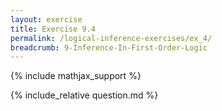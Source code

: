 ```yaml
---
layout: exercise
title: Exercise 9.4
permalink: /logical-inference-exercises/ex_4/
breadcrumb: 9-Inference-In-First-Order-Logic
---
```


{% include mathjax_support %}

<div><i class="arrow-up loader" data-chapter="logical-inference-exercises" data-exercise="ex_4" data-rating="0"></i></div>
{% include_relative question.md %}
